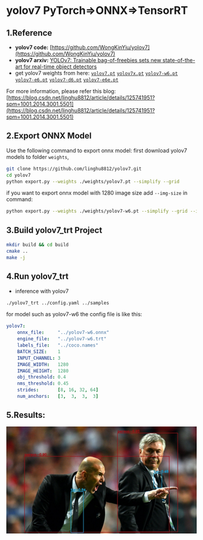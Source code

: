 # yolov7 PyTorch=>ONNX=>TensorRT

## 1.Reference
- **yolov7 code:** [https://github.com/WongKinYiu/yolov7](https://github.com/WongKinYiu/yolov7)
- **yolov7 arxiv:** [YOLOv7: Trainable bag-of-freebies sets new state-of-the-art for real-time object detectors](https://arxiv.org/abs/2207.02696)
- get yolov7 weights from here: [`yolov7.pt`](https://github.com/WongKinYiu/yolov7/releases/download/v0.1/yolov7.pt) [`yolov7x.pt`](https://github.com/WongKinYiu/yolov7/releases/download/v0.1/yolov7x.pt) [`yolov7-w6.pt`](https://github.com/WongKinYiu/yolov7/releases/download/v0.1/yolov7-w6.pt) [`yolov7-e6.pt`](https://github.com/WongKinYiu/yolov7/releases/download/v0.1/yolov7-e6.pt) [`yolov7-d6.pt`](https://github.com/WongKinYiu/yolov7/releases/download/v0.1/yolov7-d6.pt) [`yolov7-e6e.pt`](https://github.com/WongKinYiu/yolov7/releases/download/v0.1/yolov7-e6e.pt)

For more information, please refer this blog: [https://blog.csdn.net/linghu8812/article/details/125741951?spm=1001.2014.3001.5501](https://blog.csdn.net/linghu8812/article/details/125741951?spm=1001.2014.3001.5501)

## 2.Export ONNX Model
Use the following command to export onnx model:
first download yolov7 models to folder `weights`,
```bash
git clone https://github.com/linghu8812/yolov7.git
cd yolov7
python export.py --weights ./weights/yolov7.pt --simplify --grid 
```
if you want to export onnx model with 1280 image size add `--img-size` in command:
```bash
python export.py --weights ./weights/yolov7-w6.pt --simplify --grid --img-size 1280
```

## 3.Build yolov7_trt Project
```bash
mkdir build && cd build
cmake ..
make -j
```

## 4.Run yolov7_trt
- inference with yolov7
```bash
./yolov7_trt ../config.yaml ../samples
```

for model such as yolov7-w6  the config file is like this:
```yaml
yolov7:
    onnx_file:     "../yolov7-w6.onnx"
    engine_file:   "../yolov7-w6.trt"
    labels_file:   "../coco.names"
    BATCH_SIZE:    1
    INPUT_CHANNEL: 3
    IMAGE_WIDTH:   1280
    IMAGE_HEIGHT:  1280
    obj_threshold: 0.4
    nms_threshold: 0.45
    strides:       [8, 16, 32, 64]
    num_anchors:   [3,  3,  3,  3]
```

## 5.Results:
![](prediction.jpg)
